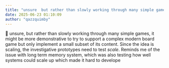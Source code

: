 ```yaml
---
title: "unsure  but rather than slowly working through many simple games  it might be more demonstrative"
date: 2025-06-23 01:10:09
author: "qazzquimby"
---
```


💭 unsure, but rather than slowly working through many simple games, it might be more demonstrative to try to support a complex modern board game but only implement a small subset of its content. Since the idea is scaling, the investigative prototypes need to test *scale*.
Reminds me of the issue with long term memory system, which was also testing how well systems could scale up which made it hard to develope